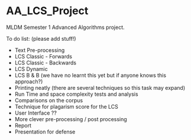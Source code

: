 # AA_LCS_Project
MLDM Semester 1 Advanced Algorithms project.

To do list: (please add stuff!)

* Text Pre-processing 
* LCS Classic - Forwards
* LCS Classic - Backwards
* LCS Dynamic
* LCS B & B (we have no learnt this yet but if anyone knows this approach?)
* Printing neatly (there are several techniques so this task may expand)
* Run Time and space complexity tests and analysis
* Comparisons on the corpus
* Technique for plagarism score for the LCS
* User Interface ??
* More clever pre-processing / post processing
* Report
* Presentation for defense